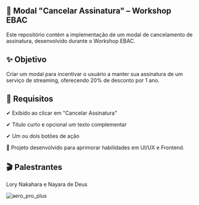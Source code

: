 ## 📌 Modal "Cancelar Assinatura" – Workshop EBAC
Este repositório contém a implementação de um modal de cancelamento de assinatura, desenvolvido durante o Workshop EBAC.

## ✨ Objetivo
Criar um modal para incentivar o usuário a manter sua assinatura de um serviço de streaming, oferecendo 20% de desconto por 1 ano.

## 📌 Requisitos
✔ Exibido ao clicar em "Cancelar Assinatura"

✔ Título curto e opcional um texto complementar

✔ Um ou dois botões de ação

🚀 Projeto desenvolvido para aprimorar habilidades em UI/UX e Frontend.

## 🎬 Palestrantes
Lory Nakahara e Nayara de Deus


![aero_pro_plus](https://github.com/user-attachments/assets/552cd9ca-39f8-4271-a95f-5c3c577ce359)
